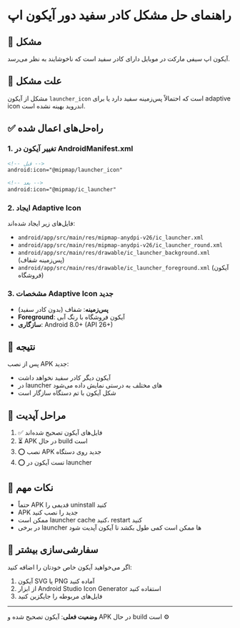 # راهنمای حل مشکل کادر سفید دور آیکون اپ

## 🎯 مشکل
آیکون اپ سیفی مارکت در موبایل دارای کادر سفید است که ناخوشایند به نظر می‌رسد.

## 🔧 علت مشکل
مشکل از آیکون `launcher_icon` است که احتمالاً پس‌زمینه سفید دارد یا برای adaptive icon اندروید بهینه نشده است.

## ✅ راه‌حل‌های اعمال شده

### 1. تغییر آیکون در AndroidManifest.xml
```xml
<!-- قبل -->
android:icon="@mipmap/launcher_icon"

<!-- بعد -->
android:icon="@mipmap/ic_launcher"
```

### 2. ایجاد Adaptive Icon
فایل‌های زیر ایجاد شده‌اند:
- `android/app/src/main/res/mipmap-anydpi-v26/ic_launcher.xml`
- `android/app/src/main/res/mipmap-anydpi-v26/ic_launcher_round.xml`
- `android/app/src/main/res/drawable/ic_launcher_background.xml` (پس‌زمینه شفاف)
- `android/app/src/main/res/drawable/ic_launcher_foreground.xml` (آیکون فروشگاه)

### 3. مشخصات Adaptive Icon جدید
- **پس‌زمینه**: شفاف (بدون کادر سفید)
- **Foreground**: آیکون فروشگاه با رنگ آبی
- **سازگاری**: Android 8.0+ (API 26+)

## 📱 نتیجه
پس از نصب APK جدید:
- آیکون دیگر کادر سفید نخواهد داشت
- در launcher های مختلف به درستی نمایش داده می‌شود
- شکل آیکون با تم دستگاه سازگار است

## 🔄 مراحل آپدیت
1. ✅ فایل‌های آیکون تصحیح شده‌اند
2. ⏳ APK در حال build است
3. ⭕ نصب APK جدید روی دستگاه
4. ⭕ تست آیکون در launcher

## 📝 نکات مهم
- حتماً APK قدیمی را uninstall کنید
- APK جدید را نصب کنید
- ممکن است launcher cache کنید، restart کنید
- در برخی launcher ها ممکن است کمی طول بکشد تا آیکون آپدیت شود

## 🎨 سفارشی‌سازی بیشتر
اگر می‌خواهید آیکون خاص خودتان را اضافه کنید:
1. آیکون SVG یا PNG آماده کنید
2. از ابزار Android Studio Icon Generator استفاده کنید
3. فایل‌های مربوطه را جایگزین کنید

---
**وضعیت فعلی**: آیکون تصحیح شده و APK در حال build است ⚙️